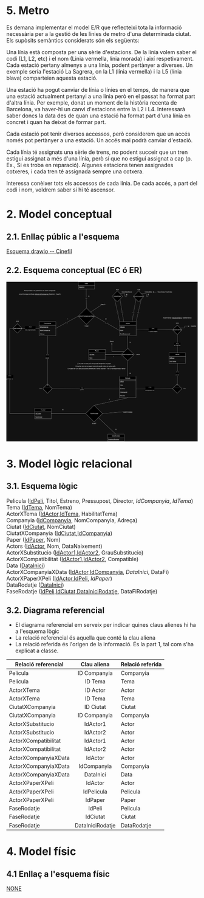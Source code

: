 
# 5. Metro
Es demana implementar el model E/R que reflecteixi tota la informació necessària per a la gestió de les línies de metro d'una determinada ciutat. Els supòsits semàntics considerats són els següents:

Una línia està composta per una sèrie d'estacions. De la línia volem saber el codi (L1, L2, etc) i el nom (Linia vermella, línia morada) i així respetivament.
Cada estació pertany almenys a una línia, podent pertànyer a diverses. Un exemple sería  l'estació La Sagrera, on la L1 (línia vermella) i la L5 (línia blava) comparteien aquesta estació.

Una estació ha pogut canviar de línia o línies en el temps, de manera que una estació actualment pertanyi a una linia però en el passat ha format part d'altra línia. Per exemple, donat un moment de la història recenta de Barcelona, va haver-hi un canvi d'estacions entre la L2 i L4. Interessarà saber doncs la data des de quan una estació ha format part d'una línia en concret i quan ha deixat de formar part.

Cada estació pot tenir diversos accessos, però considerem que un accés només pot pertànyer a una estació.
Un accés mai podrà canviar d'estació.

Cada línia té assignats una sèrie de trens, no podent succeir que un tren estigui assignat a més d'una línia, però sí que no estigui assignat a cap (p. Ex., Si es troba en reparació).
Algunes estacions tenen assignades cotxeres, i cada tren té assignada sempre una cotxera.

Interessa conèixer tots els accessos de cada línia. De cada accés, a part del codi i nom, voldrem saber si hi té ascensor.

# 2. Model conceptual
## 2.1. Enllaç públic a l'esquema
[Esquema drawio -- Cinefil](https://drive.google.com/file/d/1xJneZI2XctXEwiyj9ojGl516TRhDMXZy/view?usp=sharing)
## 2.2. Esquema conceptual (EC ó ER)
  ![Esquema drawio -- <Cinefil>](./7_cinefil.png)
# 3. Model lògic relacional
## 3.1. Esquema lògic


Pelicula (<ins>IdPeli</ins>, Titol, Estreno, Pressupost, Director, *IdCompanyia*, *IdTema*) \
Tema (<ins>IdTema</ins>, NomTema) \
ActorXTema (<ins>IdActor,IdTema</ins>, HabilitatTema) \
Companyia (<ins>IdCompanyia</ins>, NomCompanyia, Adreça) \
Ciutat (<ins>IdCiutat</ins>, NomCiutat) \
CiutatXCompanyia (<ins>IdCiutat,IdCompanyia</ins>) \
Paper (<ins>IdPaper</ins>, Nom) \
Actors (<ins>IdActor</ins>, Nom, DataNaixement) \
ActorXSubstitucio (<ins>IdActor1,IdActor2</ins>, GrauSubstitucio) \
ActorXCompatibilitat (<ins>IdActor1,IdActor2</ins>, Compatible) \
Data (<ins>DataInici</ins>) \
ActorXCompanyiaXData (<ins>IdActor,IdCompanyia</ins>, *DataInici*, DataFi) \
ActorXPaperXPeli (<ins>IdActor,IdPeli</ins>, *IdPaper*) \
DataRodatje (<ins>DataInici</ins>) \
FaseRodatje (<ins>IdPeli,IdCiutat,DataIniciRodatje</ins>, DataFiRodatje)

## 3.2. Diagrama referencial

* El diagrama referencial em serveix per indicar quines claus alienes hi ha a l'esquema lògic  
* La relació referencial és aquella que conté la clau aliena  
* La relació referida és l'origen de la informació. És la part 1, tal com s'ha explicat a classe.

Relació referencial|Clau aliena|Relació referida
-|:-:|-
Pelicula|ID Companyia| Companyia
Pelicula|ID Tema|Tema
ActorXTema|ID Actor|Actor
ActorXTema|ID Tema|Tema
CiutatXCompanyia|ID Ciutat|Ciutat
CiutatXCompanyia|ID Companyia| Companyia
ActorXSubstitucio|IdActor1|Actor
ActorXSubstitucio|IdActor2|Actor
ActorXCompatibilitat|IdActor1|Actor
ActorXCompatibilitat|IdActor2|Actor
ActorXCompanyiaXData|IdActor|Actor
ActorXCompanyiaXData|IdCompanyia|Companyia
ActorXCompanyiaXData|DataInici|Data
ActorXPaperXPeli|IdActor|Actor
ActorXPaperXPeli|IdPelicula|Pelicula
ActorXPaperXPeli|IdPaper|Paper
FaseRodatje|IdPeli|Pelicula
FaseRodatje|IdCiutat|Ciutat
FaseRodatje|DataIniciRodatje|DataRodatje


# 4. Model físic
## 4.1 Enllaç a l'esquema físic

[NONE](./)
